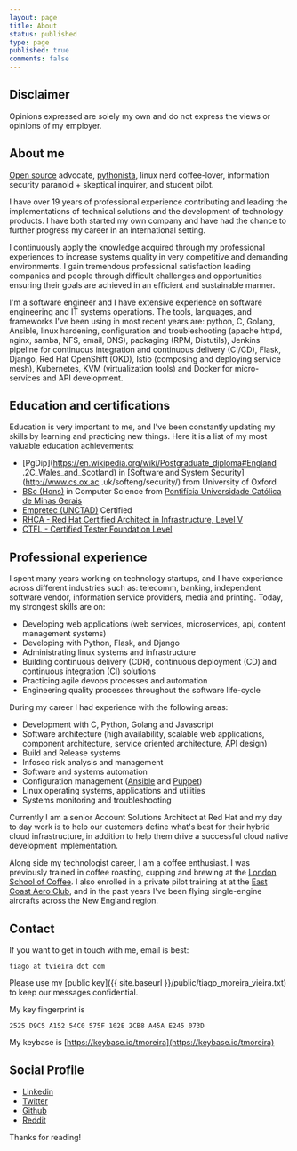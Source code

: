 ```yaml
---
layout: page
title: About
status: published
type: page
published: true
comments: false
---
```


## Disclaimer

Opinions expressed are solely my own and do not express the views or opinions of my employer.

## About me

[Open source](https://opensource.com/resources/what-open-source) advocate, [pythonista](https://en.wikipedia.org/wiki/Python_%28programming_language%29), linux nerd coffee-lover, information security paranoid + skeptical
inquirer, and student pilot.

I have over 19 years of professional experience contributing and leading the implementations of technical solutions and the development of technology products. I have both started my own company and have had the chance to further progress my career in an international setting.

I continuously apply the knowledge acquired through my professional experiences to increase systems quality in very competitive and demanding environments. I gain tremendous professional satisfaction leading companies and people through difficult challenges and opportunities ensuring their goals are achieved in an efficient and sustainable manner.

I'm a software engineer and I have extensive experience on software engineering and IT systems operations. The tools, languages, and frameworks I've been using in most recent years are: python, C, Golang, Ansible, linux hardening, configuration and troubleshooting (apache httpd, nginx, samba, NFS, email, DNS), packaging (RPM, Distutils), Jenkins pipeline for continuous integration and continuous delivery (CI/CD), Flask, Django, Red Hat OpenShift (OKD), Istio (composing and deploying service mesh), Kubernetes, KVM (virtualization tools) and Docker for micro-services and API development.

## Education and certifications

Education is very important to me, and I've been constantly updating my skills by learning and practicing new things. Here it is a list of my most valuable education achievements:

* [PgDip](https://en.wikipedia.org/wiki/Postgraduate_diploma#England
.2C_Wales_and_Scotland) in [Software and System Security](http://www.cs.ox.ac
.uk/softeng/security/) from University of Oxford
* [BSc (Hons)](https://en.wikipedia.org/wiki/Bachelor_of_Science#Brazil) in Computer Science from [Pontifícia Universidade Católica de Minas Gerais](http://www.pucpcaldas.br/)
* [Empretec (UNCTAD)](http://empretec.unctad.org/) Certified
* [RHCA - Red Hat Certified Architect in Infrastructure, Level V](https://www.redhat.com/rhtapps/certification/verify/?certId=160-116-729)
* [CTFL - Certified Tester Foundation Level](https://www.astqb.org/sections/list-of-certified-testers.php)

## Professional experience

I spent many years working on technology startups, and I have experience across different industries such as: telecomm, banking, independent software vendor, information service providers, media and printing. Today, my strongest skills are on:

* Developing web applications (web services, microservices, api, content management systems)
* Developing with Python, Flask, and Django
* Administrating linux systems and infrastructure
* Building continuous delivery (CDR), continuous deployment (CD) and continuous integration (CI) solutions
* Practicing agile devops processes and automation
* Engineering quality processes throughout the software life-cycle

During my career I had experience with the following areas:

* Development with C, Python, Golang and Javascript
* Software architecture (high availability, scalable web applications, component architecture, service oriented architecture, API design)
* Build and Release systems
* Infosec risk analysis and management
* Software and systems automation
* Configuration management ([Ansible](https://www.ansible.com/) and [Puppet](https://puppet.com/))
* Linux operating systems, applications and utilities
* Systems monitoring and troubleshooting

Currently I am a senior Account Solutions Architect at Red Hat and my day to day work is to help our customers define what's best for their hybrid cloud infrastructure, in addition to help them drive a successful cloud native development implementation.

Along side my technologist career, I am a coffee enthusiast. I was previously trained in coffee roasting, cupping and brewing at the [London School of Coffee](http://www.londonschoolofcoffee.com/). I also enrolled in a private pilot training at at the [East Coast Aero Club](http://eastcoastaeroclub.com/), and in the past years I've been flying single-engine aircrafts across the New England region.

## Contact

If you want to get in touch with me, email is best:

`tiago at tvieira dot com`

Please use my [public key]({{ site.baseurl }}/public/tiago_moreira_vieira.txt)
to keep our messages confidential.

My key fingerprint is

`2525 D9C5 A152 54C0 575F 102E 2CB8 A45A E245 073D`

My keybase is [https://keybase.io/tmoreira](https://keybase.io/tmoreira)

## Social Profile

* [Linkedin](https://uk.linkedin.com/in/tiagovieira)
* [Twitter](https://twitter.com/tiagovieira)
* [Github](https://github.com/tvieira)
* [Reddit](https://www.reddit.com/user/tiagovieira)

Thanks for reading!
